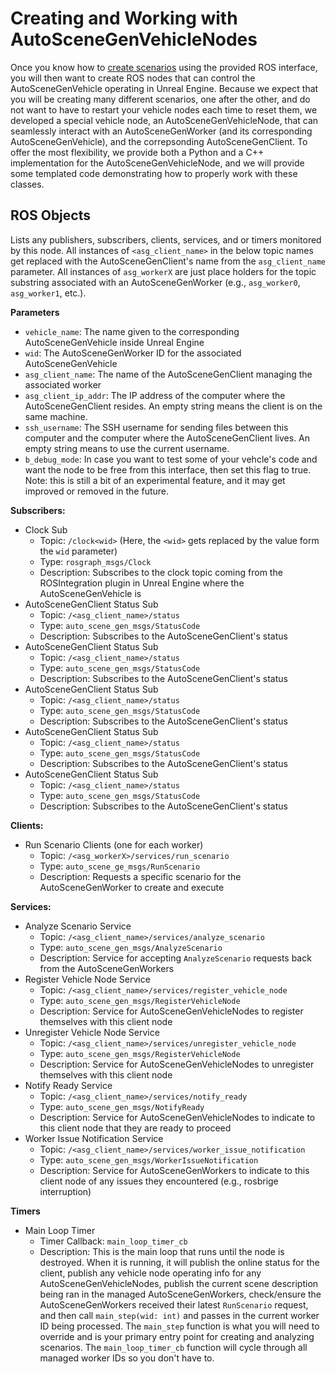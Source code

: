 # Creating and Working with AutoSceneGenVehicleNodes

Once you know how to [create scenarios](https://github.com/tsender/auto_scene_gen/blob/main/documentation/creating_scenarios.md) using the provided ROS interface, you will then want to create ROS nodes that can control the AutoSceneGenVehicle operating in Unreal Engine. Because we expect that you will be creating many different scenarios, one after the other, and do not want to have to restart your vehicle nodes each time to reset them, we developed a special vehicle node, an AutoSceneGenVehicleNode, that can seamlessly interact with an AutoSceneGenWorker (and its corresponding AutoSceneGenVehicle), and the correpsonding AutoSceneGenClient. To offer the most flexibility, we provide both a Python and a C++ implementation for the AutoSceneGenVehicleNode, and we will provide some templated code demonstrating how to properly work with these classes.

## ROS Objects

Lists any publishers, subscribers, clients, services, and or timers monitored by this node. All instances of `<asg_client_name>` in the below topic names get replaced with the AutoSceneGenClient's name from the `asg_client_name` parameter. All instances of `asg_workerX` are just place holders for the topic substring associated with an AutoSceneGenWorker (e.g., `asg_worker0`, `asg_worker1`, etc.).

**Parameters**
- `vehicle_name`: The name given to the corresponding AutoSceneGenVehicle inside Unreal Engine
- `wid`: The AutoSceneGenWorker ID for the associated AutoSceneGenVehicle
- `asg_client_name`: The name of the AutoSceneGenClient managing the associated worker
- `asg_client_ip_addr`: The IP address of the computer where the AutoSceneGenClient resides. An empty string means the client is on the same machine.
- `ssh_username`: The SSH username for sending files between this computer and the computer where the AutoSceneGenClient lives. An empty string means to use the current username.
- `b_debug_mode`: In case you want to test some of your vehcle's code and want the node to be free from this interface, then set this flag to true. Note: this is still a bit of an experimental feature, and it may get improved or removed in the future.

**Subscribers:**
- Clock Sub
  - Topic: `/clock<wid>` (Here, the `<wid>` gets replaced by the value form the `wid` parameter)
  - Type: `rosgraph_msgs/Clock`
  - Description: Subscribes to the clock topic coming from the ROSIntegration plugin in Unreal Engine where the AutoSceneGenVehicle is
- AutoSceneGenClient Status Sub
  - Topic: `/<asg_client_name>/status`
  - Type: `auto_scene_gen_msgs/StatusCode`
  - Description: Subscribes to the AutoSceneGenClient's status
- AutoSceneGenClient Status Sub
  - Topic: `/<asg_client_name>/status`
  - Type: `auto_scene_gen_msgs/StatusCode`
  - Description: Subscribes to the AutoSceneGenClient's status
- AutoSceneGenClient Status Sub
  - Topic: `/<asg_client_name>/status`
  - Type: `auto_scene_gen_msgs/StatusCode`
  - Description: Subscribes to the AutoSceneGenClient's status
- AutoSceneGenClient Status Sub
  - Topic: `/<asg_client_name>/status`
  - Type: `auto_scene_gen_msgs/StatusCode`
  - Description: Subscribes to the AutoSceneGenClient's status
- AutoSceneGenClient Status Sub
  - Topic: `/<asg_client_name>/status`
  - Type: `auto_scene_gen_msgs/StatusCode`
  - Description: Subscribes to the AutoSceneGenClient's status

**Clients:**
- Run Scenario Clients (one for each worker)
  - Topic: `/<asg_workerX>/services/run_scenario`
  - Type: `auto_scene_ge_msgs/RunScenario`
  - Description: Requests a specific scenario for the AutoSceneGenWorker to create and execute
 
**Services:**
- Analyze Scenario Service
  - Topic: `/<asg_client_name>/services/analyze_scenario`
  - Type: `auto_scene_gen_msgs/AnalyzeScenario`
  - Description: Service for accepting `AnalyzeScenario` requests back from the AutoSceneGenWorkers
- Register Vehicle Node Service
  - Topic: `/<asg_client_name>/services/register_vehicle_node`
  - Type: `auto_scene_gen_msgs/RegisterVehicleNode`
  - Description: Service for AutoSceneGenVehicleNodes to register themselves with this client node
- Unregister Vehicle Node Service
  - Topic: `/<asg_client_name>/services/unregister_vehicle_node`
  - Type: `auto_scene_gen_msgs/RegisterVehicleNode`
  - Description: Service for AutoSceneGenVehicleNodes to unregister themselves with this client node
- Notify Ready Service
  - Topic: `/<asg_client_name>/services/notify_ready`
  - Type: `auto_scene_gen_msgs/NotifyReady`
  - Description: Service for AutoSceneGenVehicleNodes to indicate to this client node that they are ready to proceed
- Worker Issue Notification Service
  - Topic: `/<asg_client_name>/services/worker_issue_notification`
  - Type: `auto_scene_gen_msgs/WorkerIssueNotification`
  - Description: Service for AutoSceneGenWorkers to indicate to this client node of any issues they encountered (e.g., rosbrige interruption)
 
**Timers**
- Main Loop Timer
  - Timer Callback: `main_loop_timer_cb`
  - Description: This is the main loop that runs until the node is destroyed. When it is running, it will publish the online status for the client, publish any vehicle node operating info for any AutoSceneGenVehicleNodes, publish the current scene description being ran in the managed AutoSceneGenWorkers, check/ensure the AutoSceneGenWorkers received their latest `RunScenario` request, and then call `main_step(wid: int)` and passes in the current worker ID being processed. The `main_step` function is what you will need to override and is your primary entry point for creating and analyzing scenarios. The `main_loop_timer_cb` function will cycle through all managed worker IDs so you don't have to.
